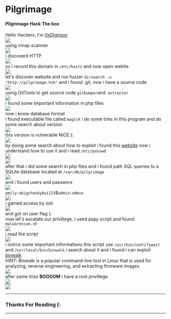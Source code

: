 # Pilgrimage
#### Pilgrimage Hack The box
Hello Hackers, I'm [0xDigimon](https://www.linkedin.com/in/abdelmawla-elamrosy/)<br><img src="https://github.com/0xDigimon/CyLert-Internship/blob/main/HTB-Machines/Pilgrimage/media/01.png?raw=true"><br>
using nmap scanner <br><img src="https://github.com/0xDigimon/CyLert-Internship/blob/main/HTB-Machines/Pilgrimage/media/02.png?raw=true"><br>i discoverd HTTP <br><img src="https://github.com/0xDigimon/CyLert-Internship/blob/main/HTB-Machines/Pilgrimage/media/03.png?raw=true"><br> so i record this domain in ```/etc/hosts``` and now open webite <br><img src="https://github.com/0xDigimon/CyLert-Internship/blob/main/HTB-Machines/Pilgrimage/media/04.png?raw=true"><br>let's discover website and run fuzzer ```dirsearch -u "http://pilgrimage.htb"``` and i found .git, now i have a source code <br><img src="https://github.com/0xDigimon/CyLert-Internship/blob/main/HTB-Machines/Pilgrimage/media/05.png?raw=true"><br>using GitTools to get source code ```gitDumper```and``` extractor```<br><img src="https://github.com/0xDigimon/CyLert-Internship/blob/main/HTB-Machines/Pilgrimage/media/06.png?raw=true"><br>i found some Important information in php files <br><img src="https://github.com/0xDigimon/CyLert-Internship/blob/main/HTB-Machines/Pilgrimage/media/07.png?raw=true"><br> now i know database format <br>
i found executable file called ```magick``` i do some tries in this program and do some search about version <br><img src="https://github.com/0xDigimon/CyLert-Internship/blob/main/HTB-Machines/Pilgrimage/media/08.png?raw=true"><br>
this version is vulnerable NICE (: <br><img src="https://github.com/0xDigimon/CyLert-Internship/blob/main/HTB-Machines/Pilgrimage/media/09.png?raw=true"><br>by doing some search about how to exploit i found this [website](https://www.metabaseq.com/imagemagick-zero-days/) now i understand how to use it and i read ```/etc/passwd``` <br><img src="https://github.com/0xDigimon/CyLert-Internship/blob/main/HTB-Machines/Pilgrimage/media/10.png?raw=true"><br><img src="https://github.com/0xDigimon/CyLert-Internship/blob/main/HTB-Machines/Pilgrimage/media/11.png?raw=true"><br> after that i did some search in php files and i found path SQL queries to a SQLite database located at ```/var/db/pilgrimage```<br><img src="https://github.com/0xDigimon/CyLert-Internship/blob/main/HTB-Machines/Pilgrimage/media/12.png?raw=true"><br>and i found users and passwors <br><img src="https://github.com/0xDigimon/CyLert-Internship/blob/main/HTB-Machines/Pilgrimage/media/13.png?raw=true"><br>```emily:abigchonkyboi123```&```admin:admin``` <br><img src="https://github.com/0xDigimon/CyLert-Internship/blob/main/HTB-Machines/Pilgrimage/media/14.png?raw=true"><br>i gained access by ssh <br><img src="https://github.com/0xDigimon/CyLert-Internship/blob/main/HTB-Machines/Pilgrimage/media/15.png?raw=true"><br>and got on user flag (: <br> now let's escalate our privillege, I used pspy script and found ```malwarescan.sh``` <br><img src="https://github.com/0xDigimon/CyLert-Internship/blob/main/HTB-Machines/Pilgrimage/media/16.png?raw=true"><br>
i read the script <br><img src="https://github.com/0xDigimon/CyLert-Internship/blob/main/HTB-Machines/Pilgrimage/media/17.png?raw=true"><br> i notice some important informations this script use ```/usr/bin/inotifywait``` and ```/usr/local/bin/binwalk``` i search about it and i found i can exploit [binwalk](https://www.exploit-db.com/exploits/51249) <br> HINT: Binwalk is a popular command-line tool in Linux that is used for analyzing, reverse engineering, and extracting firmware images <br><img src="https://github.com/0xDigimon/CyLert-Internship/blob/main/HTB-Machines/Pilgrimage/media/18.png?raw=true"><br> 
after some tries <strong>BOOOOM</strong> i have a root privillege <br><img src="https://github.com/0xDigimon/CyLert-Internship/blob/main/HTB-Machines/Pilgrimage/media/19.png?raw=true"><br> <img src="https://github.com/0xDigimon/CyLert-Internship/blob/main/HTB-Machines/Pilgrimage/media/20.png?raw=true"><br>
<hr>

### Thanks For Reading (:
<hr>
